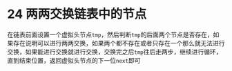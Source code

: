 # 24 两两交换链表中的节点

在链表前面设置一个虚拟头节点`tmp`，然后判断`tmp`的后面两个节点是否存在，如果存在说明可以进行两两交换，如果两个都不存在或者只存在一个那么就无法进行交换，如果能进行交换就进行交换，交换完之后`tmp`往后走两步，继续进行循环，直到结束位置，返回虚拟头节点的下一位`next`即可
